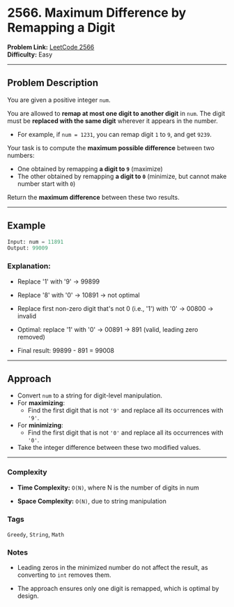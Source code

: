 # 2566. Maximum Difference by Remapping a Digit

**Problem Link:** [LeetCode 2566](https://leetcode.com/problems/maximum-difference-by-remapping-a-digit/)  
**Difficulty:** Easy

---

## Problem Description

You are given a positive integer `num`.

You are allowed to **remap at most one digit to another digit** in `num`. The digit must be **replaced with the same digit** wherever it appears in the number.

- For example, if `num = 1231`, you can remap digit `1` to `9`, and get `9239`.

Your task is to compute the **maximum possible difference** between two numbers:
- One obtained by remapping **a digit to `9`** (maximize)
- The other obtained by remapping **a digit to `0`** (minimize, but cannot make number start with `0`)

Return the **maximum difference** between these two results.

---

## Example
```python
Input: num = 11891
Output: 99009
```

### Explanation:

- Replace '1' with '9' → 99899

- Replace '8' with '0' → 10891 → not optimal

- Replace first non-zero digit that's not 0 (i.e., '1') with '0' → 00800 → invalid

- Optimal: replace '1' with '0' → 00891 → 891 (valid, leading zero removed)

- Final result: 99899 - 891 = 99008

---

## Approach

- Convert `num` to a string for digit-level manipulation.
- For **maximizing**:
  - Find the first digit that is not `'9'` and replace all its occurrences with `'9'`.
- For **minimizing**:
  - Find the first digit that is not `'0'` and replace all its occurrences with `'0'`.
- Take the integer difference between these two modified values.

---

### Complexity

- **Time Complexity:** `O(N)`, where N is the number of digits in num

- **Space Complexity:** `O(N)`, due to string manipulation

### Tags
`Greedy`, `String`, `Math`

### Notes

- Leading zeros in the minimized number do not affect the result, as converting to `int` removes them.

- The approach ensures only one digit is remapped, which is optimal by design.